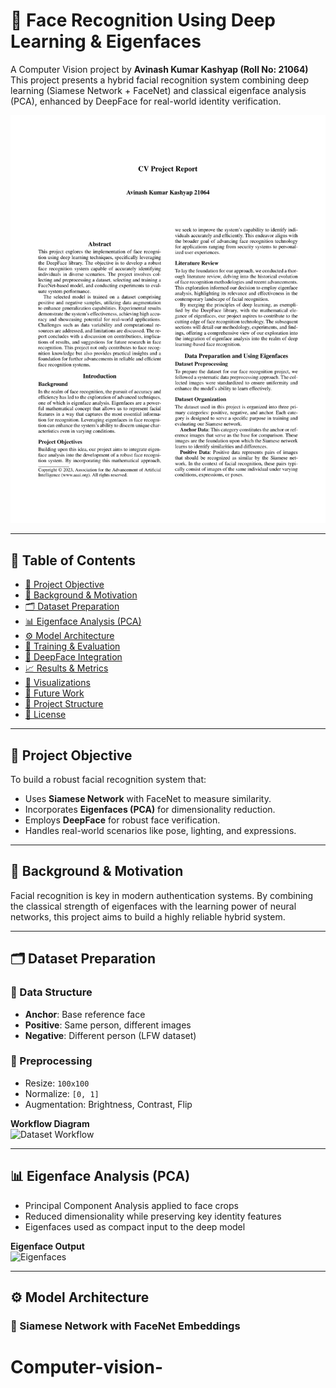 # 🧠 Face Recognition Using Deep Learning & Eigenfaces

A Computer Vision project by **Avinash Kumar Kashyap (Roll No: 21064)**  
This project presents a hybrid facial recognition system combining deep learning (Siamese Network + FaceNet) and classical eigenface analysis (PCA), enhanced by DeepFace for real-world identity verification.

![Banner](page_1.png)

---

## 📌 Table of Contents

- [🎯 Project Objective](#-project-objective)
- [🧠 Background & Motivation](#-background--motivation)
- [🗂️ Dataset Preparation](#️-dataset-preparation)
- [📊 Eigenface Analysis (PCA)](#-eigenface-analysis-pca)
- [⚙️ Model Architecture](#️-model-architecture)
- [🧪 Training & Evaluation](#-training--evaluation)
- [🧾 DeepFace Integration](#-deepface-integration)
- [📈 Results & Metrics](#-results--metrics)
- [📸 Visualizations](#-visualizations)
- [🚀 Future Work](#-future-work)
- [📁 Project Structure](#-project-structure)
- [🧾 License](#-license)

---

## 🎯 Project Objective

To build a robust facial recognition system that:
- Uses **Siamese Network** with FaceNet to measure similarity.
- Incorporates **Eigenfaces (PCA)** for dimensionality reduction.
- Employs **DeepFace** for robust face verification.
- Handles real-world scenarios like pose, lighting, and expressions.

---

## 🧠 Background & Motivation

Facial recognition is key in modern authentication systems. By combining the classical strength of eigenfaces with the learning power of neural networks, this project aims to build a highly reliable hybrid system.

---

## 🗂️ Dataset Preparation

### 📁 Data Structure
- **Anchor**: Base reference face
- **Positive**: Same person, different images
- **Negative**: Different person (LFW dataset)

### 🧹 Preprocessing
- Resize: `100x100`
- Normalize: `[0, 1]`
- Augmentation: Brightness, Contrast, Flip

**Workflow Diagram**  
![Dataset Workflow](images/page_2.png)

---

## 📊 Eigenface Analysis (PCA)

- Principal Component Analysis applied to face crops
- Reduced dimensionality while preserving key identity features
- Eigenfaces used as compact input to the deep model

**Eigenface Output**  
![Eigenfaces](images/page_3.png)

---

## ⚙️ Model Architecture

### 🧬 Siamese Network with FaceNet Embeddings

# Computer-vision-
